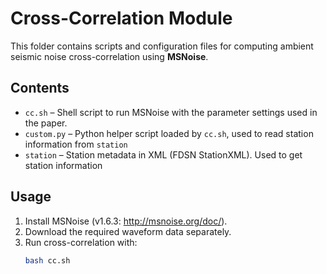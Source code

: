 # Cross-Correlation Module

This folder contains scripts and configuration files for computing ambient seismic noise cross-correlation using **MSNoise**.

## Contents
- `cc.sh` – Shell script to run MSNoise with the parameter settings used in the paper.
- `custom.py` – Python helper script loaded by `cc.sh`, used to read station information from `station`
- `station` – Station metadata in XML (FDSN StationXML). Used to get station information

## Usage
1. Install MSNoise (v1.6.3: http://msnoise.org/doc/).
2. Download the required waveform data separately.
3. Run cross-correlation with:
   ```bash
   bash cc.sh

